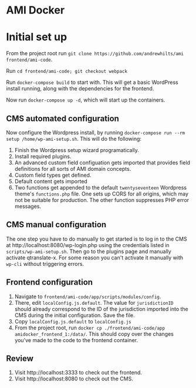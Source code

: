 # AMI Docker

# Initial set up
From the project root run `git clone https://github.com/andrewhilts/ami frontend/ami-code`.

Run `cd frontend/ami-code; git checkout webpack`

Run `docker-compose build` to start with. This will get a basic WordPress install running, along with the dependencies for the frontend.

Now run `docker-compose up -d`, which will start up the containers.

## CMS automated configuration
Now configure the Wordpress install, by running `docker-compose run --rm setup /home/wp-ami-setup.sh`. This will do the following:

1. Finish the Wordpress setup wizard programatically.
1. Install required plugins.
1. An advanced custom field configuation gets imported that provides field definitions for all sorts of AMI domain concepts.
1. Custom field types get defined.
1. Default content gets imported
1. Two functions get appended to the default `twentyseventeen` Wordpress theme's `functions.php` file. One sets up CORS for all origins, which may not be suitable for production. The other function suppresses PHP error messages.

## CMS manual configuration
The one step you have to do manually to get started is to log in to the CMS at http://localhost:8080/wp-login.php using the credentials listed in `scripts/wp-ami-setup.sh`. Then go to the plugins page and manually activate qtranslate-x. For some reason you can't activate it manually with `wp-cli` without triggering errors.


## Frontend configuration
1. Navigate to `frontend/ami-code/app/scripts/modules/config`.
1. There, edit `localConfig.js.default`. The value for `jurisdictionID` should already correspond to the ID of the jurisdiction imported into the CMS during the initial configuration. Save the file.
1. Copy `localConfig.js.default` to `localConfig.js`
1. From the project root, run `docker cp ./frontend/ami-code/app amidocker_frontend_1:/data/`. This should copy over the changes you've made to the code to the frontend container.

## Review
1. Visit http://localhost:3333 to check out the frontend.
1. Visit http://localhost:8080 to check out the CMS.